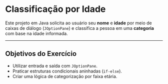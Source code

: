 # Classificação por Idade

Este projeto em Java solicita ao usuário seu **nome** e **idade** por meio de caixas de diálogo (`JOptionPane`) e classifica a pessoa em uma **categoria** com base na idade informada.

---

## Objetivos do Exercício

- Utilizar entrada e saída com `JOptionPane`.
- Praticar estruturas condicionais aninhadas (`if-else`).
- Criar uma lógica de categorização por faixa etária.